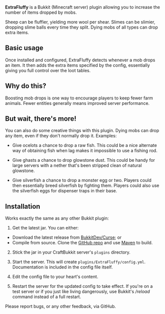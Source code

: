 **ExtraFluffy** is a Bukkit (Minecraft server) plugin allowing you to increase
the number of items dropped by mobs.

Sheep can be fluffier, yielding more wool per shear. Slimes can be slimier,
dropping slime balls every time they split. Dying mobs of all types can drop
extra items.

## Basic usage

Once installed and configured, ExtraFluffy detects whenever a mob drops an item.
It then adds the extra items specified by the config, essentially giving you
full control over the loot tables.

## Why do this?

Boosting mob drops is one way to encourage players to keep fewer farm animals.
Fewer entities generally means improved server performance.

## But wait, there's more!

You can also do some creative things with this plugin. Dying mobs can drop any
item, even if they don't normally drop it. Examples:

* Give ocelots a chance to drop a raw fish. This could be a nice alternate way
  of obtaining fish when lag makes it impossible to use a fishing rod.

* Give ghasts a chance to drop glowstone dust. This could be handy for large
  servers with a nether that's been stripped clean of natural glowstone.

* Give silverfish a chance to drop a monster egg or two. Players could then
  essentially breed silverfish by fighting them. Players could also use the
  silverfish eggs for dispenser traps in their base.

## Installation

Works exactly the same as any other Bukkit plugin:

1. Get the latest jar. You can either:
  * Download the latest release from
    [BukkitDev/Curse](http://dev.bukkit.org/server-mods/extrafluffy/); or
  * Compile from source.
    Clone the [GitHub repo](https://github.com/bencvt/ExtraFluffy) and use
    [Maven](http://maven.apache.org/) to build.

2. Stick the jar in your CraftBukkit server's `plugins` directory.

3. Start the server. This will create `plugins/ExtraFluffy/config.yml`.
   Documentation is included in the config file itself.

4. Edit the config file to your heart's content.

5. Restart the server for the updated config to take effect. If you're on a
   test server or if you just like living dangerously, use Bukkit's */reload*
   command instead of a full restart.

Please report bugs, or any other feedback, via GitHub.
